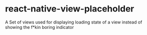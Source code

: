 # react-native-view-placeholder
A Set of views used for displaying loading state of a view instead of showing the f*kin boring indicator
